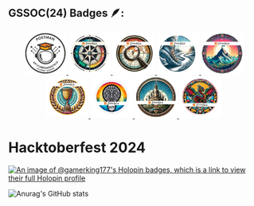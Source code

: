 ## GSSOC(24) Badges 🪶:

<div style='display:flex; align-items:center; gap: 5px;' align='center'><a href="https://gssoc.girlscript.tech/leaderboard">
<img src="./assets/postman.png" width="85px" height="85px" />
  <img src="./assets/1.png" width="85px" height="85px" />
  <img src="./assets/2.png" width="85px" height="85px" />
  <img src="./assets/3.png" width="85px" height="85px" />
  <img src="./assets/4.png" width="85px" height="85px" />
  <img src="./assets/5.png" width="85px" height="85px" />
  <img src="./assets/6.png" width="85px" height="85px" />
  <img src="./assets/7.png" width="85px" height="85px" />
  <img src="./assets/8.png" width="85px" height="85px" /></a>
</div>

# Hacktoberfest 2024
[![An image of @gamerking177's Holopin badges, which is a link to view their full Holopin profile](https://holopin.me/gamerking177)](https://holopin.io/@gamerking177)


![Anurag's GitHub stats](https://github-readme-stats.vercel.app/api?username=anuraghazra&theme=radical&show_icons=true)
